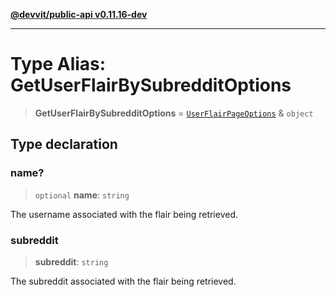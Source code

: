 [**@devvit/public-api v0.11.16-dev**](../../README.md)

---

# Type Alias: GetUserFlairBySubredditOptions

> **GetUserFlairBySubredditOptions** = [`UserFlairPageOptions`](UserFlairPageOptions.md) & `object`

## Type declaration

### name?

> `optional` **name**: `string`

The username associated with the flair being retrieved.

### subreddit

> **subreddit**: `string`

The subreddit associated with the flair being retrieved.
